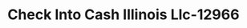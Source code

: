---
f_zip-code: 62526
f_state-code: IL
title: Check Into Cash Illinois Llc-12966
f_phone: 217-877-3000
f_city-only: Decatur
f_address: 4274 N Prospect Street Decatur
f_location-unique-id: '12966'
slug: check-into-cash-illinois-llc-12966
updated-on: '2024-05-30T13:46:58.046Z'
created-on: '2024-05-30T13:36:59.803Z'
published-on: '2024-05-30T13:54:32.469Z'
f_city-state: cms/city/decatur-il.md
f_company: cms/company/check-into-cash-illinois-llc.md
f_state: cms/state/illinois.md
layout: '[payday-loan].html'
tags: payday-loan
---